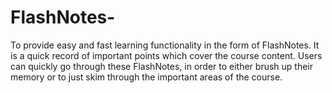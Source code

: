 # FlashNotes-
To provide easy and fast learning functionality in the form of FlashNotes. It is a quick record of important points which cover the course content. Users can quickly go through these FlashNotes, in order to either brush up their memory or to just skim through the important areas of the course.
